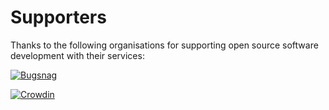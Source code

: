 # Supporters

Thanks to the following organisations for supporting open source software development with their services:

[![Bugsnag](https://marketing-assets.pivotaltracker.com/marketing_assets/integrations/2013/bugsnag_logo-76e2ba9743bf7871135a111a84124cd4ad712fa2550b1b57e17a264c028226fb.png)](https://www.bugsnag.com/)

[![Crowdin](https://support.crowdin.com/assets/logos/crowdin-logo1-small.png)](https://crowdin.com/)

